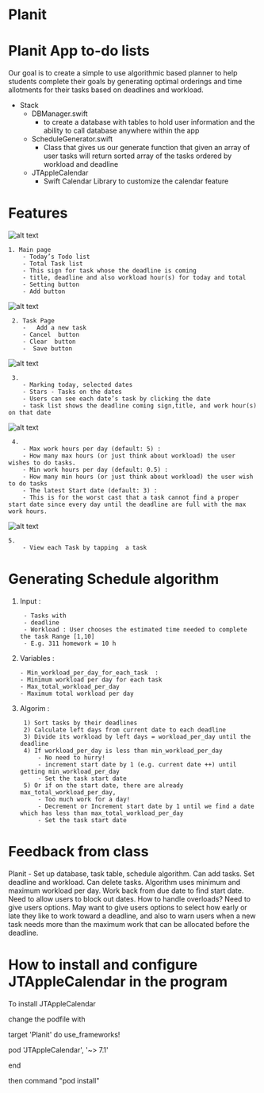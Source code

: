 # Planit

# Planit App to-do lists

Our goal is to create a simple to use algorithmic based planner to help students complete their goals by generating optimal orderings and time allotments for their tasks based on deadlines and workload.

- Stack 
  - DBManager.swift 
    -    to create a database with tables to hold user information and the ability to call database anywhere within the app
  - ScheduleGenerator.swift
    -  Class that gives us our generate function that given an array of user tasks will return sorted array of the tasks ordered by workload and deadline
  - JTAppleCalendar 
    -    Swift Calendar Library to customize the calendar feature 

# Features 
![alt text](https://github.com/jiyechoi02/Planit/blob/main/Planit/views/1.png)

    1. Main page 
        - Today’s Todo list
        - Total Task list
        - This sign for task whose the deadline is coming 
        - title, deadline and also workload hour(s) for today and total 
        - Setting button
        - Add button 
        
 ![alt text](https://github.com/jiyechoi02/Planit/blob/main/Planit/views/2.png)
 
     2. Task Page 
        -   Add a new task 
        - Cancel  button
        - Clear  button 
        -  Save button

![alt text](https://github.com/jiyechoi02/Planit/blob/main/Planit/views/3.png)

     3. 
        - Marking today, selected dates
        - Stars - Tasks on the dates
        - Users can see each date’s task by clicking the date 
        - task list shows the deadline coming sign,title, and work hour(s) on that date
        
![alt text](https://github.com/jiyechoi02/Planit/blob/main/Planit/views/4.png)

     4. 
        - Max work hours per day (default: 5) :
        - How many max hours (or just think about workload) the user wishes to do tasks.
        - Min work hours per day (default: 0.5) :
        - How many min hours (or just think about workload) the user wish to do tasks 
        - The latest Start date (default: 3) :
        - This is for the worst cast that a task cannot find a proper start date since every day until the deadline are full with the max   work hours.
        
![alt text](https://github.com/jiyechoi02/Planit/blob/main/Planit/views/5.png)

    5. 
        - View each Task by tapping  a task

        
# Generating Schedule algorithm 
1. Input : 

        - Tasks with
        - deadline  
        - Workload : User chooses the estimated time needed to complete the task Range [1,10] 
        - E.g. 311 homework = 10 h

2. Variables : 

       - Min_workload_per_day_for_each_task  :
       - Minimum workload per day for each task 
       - Max_total_workload_per_day 
       - Maximum total workload per day 

3. Algorim :

        1) Sort tasks by their deadlines
        2) Calculate left days from current date to each deadline 
        3) Divide its workload by left days = workload_per_day until the deadline 
        4) If workload_per_day is less than min_workload_per_day
            - No need to hurry!
            - increment start date by 1 (e.g. current date ++) until getting min_workload_per_day
            - Set the task start date 
        5) Or if on the start date, there are already max_total_workload_per_day, 
            - Too much work for a day!
            - Decrement or Increment start date by 1 until we find a date which has less than max_total_workload_per_day
            - Set the task start date 



# Feedback from class
Planit - Set up database, task table, schedule algorithm. Can add
tasks. Set deadline and workload. Can delete tasks. Algorithm uses minimum and maximum
workload per day. Work back from due date to find start date. Need to allow users to block out
dates. How to handle overloads? Need to give users options. May want to give users options
to select how early or late they like to work toward a deadline, and also to warn users when a
new task needs more than the maximum work that can be allocated before the deadline.


# How to install and configure JTAppleCalendar in the program
To install JTAppleCalendar 

change the podfile with 


target 'Planit' do
  use_frameworks!

  pod 'JTAppleCalendar', '~> 7.1'

end

then command "pod install"





